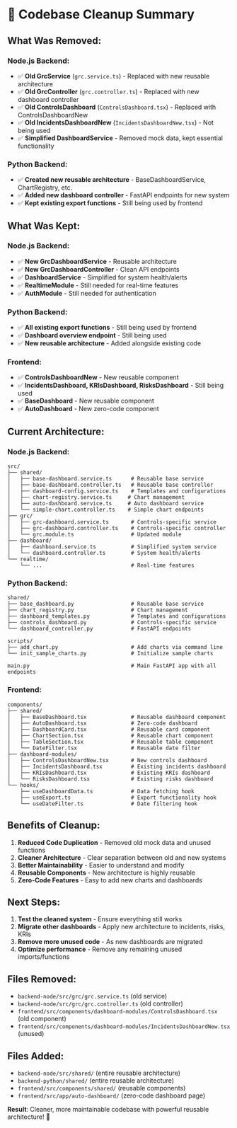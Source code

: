 # 🧹 Codebase Cleanup Summary

## **What Was Removed:**

### **Node.js Backend:**
- ✅ **Old GrcService** (`grc.service.ts`) - Replaced with new reusable architecture
- ✅ **Old GrcController** (`grc.controller.ts`) - Replaced with new dashboard controller
- ✅ **Old ControlsDashboard** (`ControlsDashboard.tsx`) - Replaced with ControlsDashboardNew
- ✅ **Old IncidentsDashboardNew** (`IncidentsDashboardNew.tsx`) - Not being used
- ✅ **Simplified DashboardService** - Removed mock data, kept essential functionality

### **Python Backend:**
- ✅ **Created new reusable architecture** - BaseDashboardService, ChartRegistry, etc.
- ✅ **Added new dashboard controller** - FastAPI endpoints for new system
- ✅ **Kept existing export functions** - Still being used by frontend

## **What Was Kept:**

### **Node.js Backend:**
- ✅ **New GrcDashboardService** - Reusable architecture
- ✅ **New GrcDashboardController** - Clean API endpoints
- ✅ **DashboardService** - Simplified for system health/alerts
- ✅ **RealtimeModule** - Still needed for real-time features
- ✅ **AuthModule** - Still needed for authentication

### **Python Backend:**
- ✅ **All existing export functions** - Still being used by frontend
- ✅ **Dashboard overview endpoint** - Still being used
- ✅ **New reusable architecture** - Added alongside existing code

### **Frontend:**
- ✅ **ControlsDashboardNew** - New reusable component
- ✅ **IncidentsDashboard, KRIsDashboard, RisksDashboard** - Still being used
- ✅ **BaseDashboard** - New reusable component
- ✅ **AutoDashboard** - New zero-code component

## **Current Architecture:**

### **Node.js Backend:**
```
src/
├── shared/
│   ├── base-dashboard.service.ts      # Reusable base service
│   ├── base-dashboard.controller.ts   # Reusable base controller
│   ├── dashboard-config.service.ts    # Templates and configurations
│   ├── chart-registry.service.ts     # Chart management
│   ├── auto-dashboard.service.ts     # Auto dashboard service
│   └── simple-chart.controller.ts    # Simple chart endpoints
├── grc/
│   ├── grc-dashboard.service.ts       # Controls-specific service
│   ├── grc-dashboard.controller.ts    # Controls-specific controller
│   └── grc.module.ts                  # Updated module
├── dashboard/
│   ├── dashboard.service.ts           # Simplified system service
│   └── dashboard.controller.ts        # System health/alerts
└── realtime/
    └── ...                            # Real-time features
```

### **Python Backend:**
```
shared/
├── base_dashboard.py                  # Reusable base service
├── chart_registry.py                  # Chart management
├── dashboard_templates.py             # Templates and configurations
├── controls_dashboard.py              # Controls-specific service
└── dashboard_controller.py            # FastAPI endpoints

scripts/
├── add_chart.py                       # Add charts via command line
└── init_sample_charts.py              # Initialize sample charts

main.py                                # Main FastAPI app with all endpoints
```

### **Frontend:**
```
components/
├── shared/
│   ├── BaseDashboard.tsx              # Reusable dashboard component
│   ├── AutoDashboard.tsx              # Zero-code dashboard
│   ├── DashboardCard.tsx              # Reusable card component
│   ├── ChartSection.tsx               # Reusable chart component
│   ├── TableSection.tsx               # Reusable table component
│   └── DateFilter.tsx                 # Reusable date filter
├── dashboard-modules/
│   ├── ControlsDashboardNew.tsx       # New controls dashboard
│   ├── IncidentsDashboard.tsx         # Existing incidents dashboard
│   ├── KRIsDashboard.tsx              # Existing KRIs dashboard
│   └── RisksDashboard.tsx             # Existing risks dashboard
└── hooks/
    ├── useDashboardData.ts            # Data fetching hook
    ├── useExport.ts                   # Export functionality hook
    └── useDateFilter.ts               # Date filtering hook
```

## **Benefits of Cleanup:**

1. **Reduced Code Duplication** - Removed old mock data and unused functions
2. **Cleaner Architecture** - Clear separation between old and new systems
3. **Better Maintainability** - Easier to understand and modify
4. **Reusable Components** - New architecture is highly reusable
5. **Zero-Code Features** - Easy to add new charts and dashboards

## **Next Steps:**

1. **Test the cleaned system** - Ensure everything still works
2. **Migrate other dashboards** - Apply new architecture to incidents, risks, KRIs
3. **Remove more unused code** - As new dashboards are migrated
4. **Optimize performance** - Remove any remaining unused imports/functions

## **Files Removed:**
- `backend-node/src/grc/grc.service.ts` (old service)
- `backend-node/src/grc/grc.controller.ts` (old controller)
- `frontend/src/components/dashboard-modules/ControlsDashboard.tsx` (old component)
- `frontend/src/components/dashboard-modules/IncidentsDashboardNew.tsx` (unused)

## **Files Added:**
- `backend-node/src/shared/` (entire reusable architecture)
- `backend-python/shared/` (entire reusable architecture)
- `frontend/src/components/shared/` (reusable components)
- `frontend/src/app/auto-dashboard/` (zero-code dashboard page)

**Result**: Cleaner, more maintainable codebase with powerful reusable architecture! 🚀
